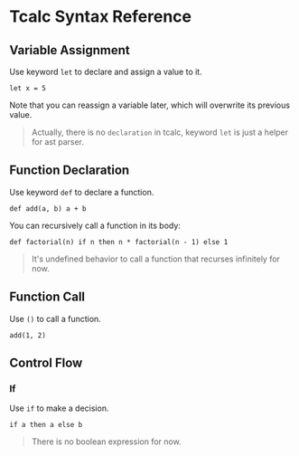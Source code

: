 # Tcalc Syntax Reference

## Variable Assignment

Use keyword `let` to declare and assign a value to it.

```plaintext
let x = 5
```

Note that you can reassign a variable later, which will overwrite its previous value.

> Actually, there is no `declaration` in tcalc, keyword `let` is just a helper for ast parser.

## Function Declaration

Use keyword `def` to declare a function.

```plaintext
def add(a, b) a + b
```

You can recursively call a function in its body:

```plaintext
def factorial(n) if n then n * factorial(n - 1) else 1
```

> It's undefined behavior to call a function that recurses infinitely for now.

## Function Call

Use `()` to call a function.

```plaintext
add(1, 2)
```

## Control Flow

### If

Use `if` to make a decision.

```plaintext
if a then a else b
```

> There is no boolean expression for now.
